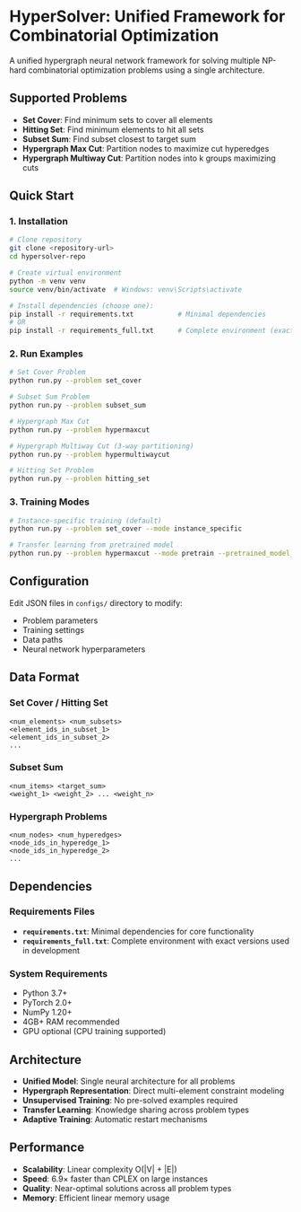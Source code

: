 # HyperSolver: Unified Framework for Combinatorial Optimization

A unified hypergraph neural network framework for solving multiple NP-hard combinatorial optimization problems using a single architecture.

## Supported Problems

- **Set Cover**: Find minimum sets to cover all elements
- **Hitting Set**: Find minimum elements to hit all sets  
- **Subset Sum**: Find subset closest to target sum
- **Hypergraph Max Cut**: Partition nodes to maximize cut hyperedges
- **Hypergraph Multiway Cut**: Partition nodes into k groups maximizing cuts

## Quick Start

### 1. Installation

```bash
# Clone repository
git clone <repository-url>
cd hypersolver-repo

# Create virtual environment
python -m venv venv
source venv/bin/activate  # Windows: venv\Scripts\activate

# Install dependencies (choose one):
pip install -r requirements.txt           # Minimal dependencies
# OR
pip install -r requirements_full.txt      # Complete environment (exact versions)
```

### 2. Run Examples

```bash
# Set Cover Problem
python run.py --problem set_cover

# Subset Sum Problem  
python run.py --problem subset_sum

# Hypergraph Max Cut
python run.py --problem hypermaxcut

# Hypergraph Multiway Cut (3-way partitioning)
python run.py --problem hypermultiwaycut

# Hitting Set Problem
python run.py --problem hitting_set
```

### 3. Training Modes

```bash
# Instance-specific training (default)
python run.py --problem set_cover --mode instance_specific

# Transfer learning from pretrained model
python run.py --problem hypermaxcut --mode pretrain --pretrained_model_path models/set_cover.pth
```

## Configuration

Edit JSON files in `configs/` directory to modify:
- Problem parameters
- Training settings
- Data paths
- Neural network hyperparameters

## Data Format

### Set Cover / Hitting Set
```
<num_elements> <num_subsets>
<element_ids_in_subset_1>
<element_ids_in_subset_2>
...
```

### Subset Sum
```
<num_items> <target_sum>
<weight_1> <weight_2> ... <weight_n>
```

### Hypergraph Problems
```
<num_nodes> <num_hyperedges>
<node_ids_in_hyperedge_1>
<node_ids_in_hyperedge_2>
...
```

## Dependencies

### Requirements Files
- **`requirements.txt`**: Minimal dependencies for core functionality
- **`requirements_full.txt`**: Complete environment with exact versions used in development

### System Requirements
- Python 3.7+
- PyTorch 2.0+
- NumPy 1.20+
- 4GB+ RAM recommended
- GPU optional (CPU training supported)

## Architecture

- **Unified Model**: Single neural architecture for all problems
- **Hypergraph Representation**: Direct multi-element constraint modeling  
- **Unsupervised Training**: No pre-solved examples required
- **Transfer Learning**: Knowledge sharing across problem types
- **Adaptive Training**: Automatic restart mechanisms

## Performance

- **Scalability**: Linear complexity O(|V| + |E|) 
- **Speed**: 6.9× faster than CPLEX on large instances
- **Quality**: Near-optimal solutions across all problem types
- **Memory**: Efficient linear memory usage